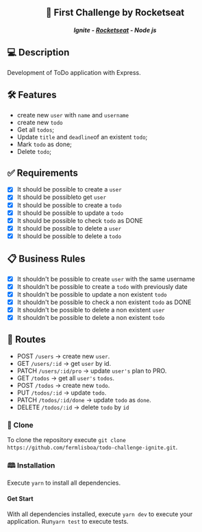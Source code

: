 

<h2 align="center">🚀 First Challenge by Rocketseat</h2>
<h5 align="center">Ignite - <a href="https://rocketseat.com.br/" >Rocketseat</a> - Node js</h5>


## 💻 Description

Development of ToDo application with Express. 

## 🛠️ Features

- create new `user` with `name` and `username`
- create new `todo`
- Get all `todos`;
- Update `title` and `deadline`of an existent `todo`;
- Mark `todo` as done;
- Delete `todo`;

## ✅ Requirements

- [x] It should be possible to create a `user`
- [x] It should be possibleto get `user`
- [x] It should be possible to create a `todo`
- [x] It should be possible to update a `todo`
- [x] It should be possible to check `todo` as DONE
- [x] It should be possible to delete a `user`
- [x] It should be possible to delete a `todo`

## 📋 Business Rules

- [x] It shouldn't be possible to create `user` with the same username
- [x] It shouldn't be possible to create a `todo` with previously date
- [x] It shouldn't be possible to update a non existent `todo`
- [x] It shouldn't be possible to check a non existent `todo` as DONE
- [x] It shouldn't be possible to delete a non existent `user`
- [x] It shouldn't be possible to delete a non existent `todo`
## 🔗 Routes

- POST `/users` → create new `user`.
- GET `/users/:id` → get `user` by id.
- PATCH `/users/:id/pro` → update `user's` plan to PRO.
- GET `/todos` → get all `user's` `todos`.
- POST `/todos` → create new `todo`.
- PUT `/todos/:id` → update `todo`.
- PATCH `/todos/:id/done` → update `todo` as `done`.
- DELETE `/todos/:id` → delete `todo` by `id`

### 📝 Clone

To clone the repository execute `git clone https://github.com/fermlisboa/todo-challenge-ignite.git`.

### 🕮 Installation

Execute `yarn` to install all dependencies.

#### Get Start

With all dependencies installed, execute `yarn dev` to execute your application. Run`yarn test` to execute tests.